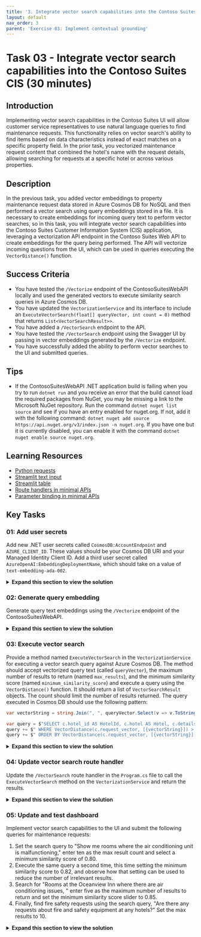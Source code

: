 ```yaml
---
title: '3. Integrate vector search capabilities into the Contoso Suites CIS'
layout: default
nav_order: 3
parent: 'Exercise 03: Implement contextual grounding'
---
```


# Task 03 - Integrate vector search capabilities into the Contoso Suites CIS (30 minutes)

## Introduction

Implementing vector search capabilities in the Contoso Suites UI will allow customer service representatives to use natural language queries to find maintenance requests. This functionality relies on vector search's ability to find items based on data characteristics instead of exact matches on a specific property field. In the prior task, you vectorized maintenance request content that combined the hotel's name with the request details, allowing searching for requests at a specific hotel or across various properties.

## Description

In the previous task, you added vector embeddings to property maintenance request data stored in Azure Cosmos DB for NoSQL and then performed a vector search using query embeddings stored in a file. It is necessary to create embeddings for incoming query text to perform vector searches, so in this task, you will integrate vector search capabilities into the Contoso Suites Customer Information System (CIS) application, leveraging a vectorization API endpoint in the Contoso Suites Web API to create embeddings for the query being performed. The API will vectorize incoming questions from the UI, which can be used in queries executing the `VectorDistance()` function.

## Success Criteria

- You have tested the `/Vectorize` endpoint of the ContosoSuitesWebAPI locally and used the generated vectors to execute similarity search queries in Azure Cosmos DB.
- You have updated the `VectorizationService` and its interface to include an `ExecuteVectorSearch(float[] queryVector, int count = 0)` method that returns `List<VectorSearchResult>>`.
- You have added a `/VectorSearch` endpoint to the API.
- You have tested the `/VectorSearch` endpoint using the Swagger UI by passing in vector embeddings generated by the `/Vectorize` endpoint.
- You have successfully added the ability to perform vector searches to the UI and submitted queries.

## Tips

- If the ContosoSuitesWebAPI .NET application build is failing when you try to run `dotnet run` and you receive an error that the build cannot load the required packages from NuGet, you may be missing a link to the Microsoft NuGet repository. Run the command `dotnet nuget list source` and see if you have an entry enabled for nuget.org. If not, add it with the following command: `dotnet nuget add source https://api.nuget.org/v3/index.json -n nuget.org`. If you have one but it is currently disabled, you can enable it with the command `dotnet nuget enable source nuget.org`.

## Learning Resources

- [Python requests](https://requests.readthedocs.io/en/latest/user/quickstart/#make-a-request)
- [Streamlit text input](https://docs.streamlit.io/develop/api-reference/widgets/st.text_input)
- [Streamlit table](https://docs.streamlit.io/develop/api-reference/data/st.table)
- [Route handlers in minimal APIs](https://learn.microsoft.com/aspnet/core/fundamentals/minimal-apis/route-handlers?view=aspnetcore-8.0)
- [Parameter binding in minimal APIs](https://learn.microsoft.com/aspnet/core/fundamentals/minimal-apis/parameter-binding?view=aspnetcore-8.0)

## Key Tasks

### 01: Add user secrets

Add new .NET user secrets called `CosmosDB:AccountEndpoint` and `AZURE_CLIENT_ID`. These values should be your Cosmos DB URI and your Managed Identity Client ID. Add a third user secret called `AzureOpenAI:EmbeddingDeploymentName`, which should take on a value of `text-embedding-ada-002`.

<details markdown="block">
<summary><strong>Expand this section to view the solution</strong></summary>

To add the user secrets, run the following command:

  ```sh
  dotnet user-secrets set "CosmosDB:AccountEndpoint" "{YOUR_COSMOSDB_URI}"
  dotnet user-secrets set "AZURE_CLIENT_ID" "{YOUR_CLIENT_ID_FROM_RESOUREC_GROUP}"
  dotnet user-secrets set "CosmosDB:DatabaseName" "ContosoSuites"
  dotnet user-secrets set "CosmosDB:MaintenanceRequestsContainerName" "MaintenanceRequests"
  dotnet user-secrets set "AzureOpenAI:EmbeddingDeploymentName" "text-embedding-ada-002"
  dotnet user-secrets set "AzureOpenAI:Endpoint" "your-azure-openai-endpoint"
  dotnet user-secrets set "AzureOpenAI:ApiKey" "your-azure-openai-key"
  ```

</details>

### 02: Generate query embedding

Generate query text embeddings using the `/Vectorize` endpoint of the ContosoSuitesWebAPI.

<details markdown="block">
<summary><strong>Expand this section to view the solution</strong></summary>

The steps to generate vector embeddings for query text using the ContosoSuitesWebAPI's `/Vectorize` endpoint are as follows:

1. In Visual Studio Code, open a new terminal window and change the directory to `src\ContotoSuitesWebAPI`.
2. At the terminal prompt, enter the following command to run the API locally:

    ```bash
    dotnet run
    ```

3. Once the API has started, as indicated by output in the terminal stating `Now listening on: http://localhost:5292`, open a web browser and navigate to the [Swagger UI page for the API](http://localhost:5292/swagger/).

    {: .note }
    > If you are using a GitHub Codespaces instance, open the website in a browser and navigate to the **/swagger** URL.

4. Expand the `/Vectorize` endpoint block on the Swagger UI page.

    ![The Swagger UI page is displayed with the expand button for the Vectorize endpoint highlighted.](../../media/Solution/0303-web-api-swagger-ui.png)

5. Within the `/Vectorize` block, select **Try it out**.

    ![The try it out button is highlighted for the Vectorize endpoint.](../../media/Solution/0303-web-api-swagger-vectorize-try-it-out.png)

6. Enter the query "rooms where the air conditioning is not working" into the **text** box, then select **Execute**.

    ![In the Vectorize block, the text block is highlighted with the query text above entered and the execute button is highlighted.](../../media/Solution/0303-web-api-swagger-vectorize-execute.png)

7. Observe the **Response body** returned. The response contains an array of floating point values representing the query text. This array contains 1536 dimensions.
8. Copy the entire response body, including the opening and closing square brackets.

    ![The Response body block for the vectorization request is highlighted.](../../media/Solution/0303-web-api-swagger-vectorize-response-body.png)

9. In the [Azure portal](https://portal.azure.com), navigate to your Cosmos DB resource and select **Data Explorer** in the left-hand menu.
10. In the Data Explorer, expand the **ContosoSuites** database and the **MaintenanceRequests** container, then select **Items**.
11. On the toolbar, select **New SQL Query**.
12. In the new query window, paste in the following query:

    ```sql
    SELECT c.hotel, c.details, VectorDistance(c.request_vector, <QUERY_VECTOR>) AS SimilarityScore
    FROM c
    ```

13. Replace the `<QUERY_VECTOR>` token in the query with the vector output you copied from the API response body.
14. Select **Execute Query** on the toolbar and observe the output in the **Results** panel.
15. In Visual Studio Code, stop the API project by selecting the terminal window where it is running and pressing CTRL+C.

</details>

### 03: Execute vector search

Provide a method named `ExecuteVectorSearch` in the `VectorizationService` for executing a vector search query against Azure Cosmos DB. The method should accept vectorized query text (called `queryVector`), the maximum number of results to return (named `max_results`), and the minimum similarity score (named `minimum_similarity_score`) and execute a query using the `VectorDistance()` function. It should return a list of `VectorSearchResult` objects. The count should limit the number of results returned. The query executed in Cosmos DB should use the following pattern:

```csharp
var vectorString = string.Join(", ", queryVector.Select(v => v.ToString(CultureInfo.InvariantCulture)).ToArray());

var query = $"SELECT c.hotel_id AS HotelId, c.hotel AS Hotel, c.details AS Details, c.source AS Source, VectorDistance(c.request_vector, [{vectorString}]) AS SimilarityScore FROM c";
query += $" WHERE VectorDistance(c.request_vector, [{vectorString}]) > {minimum_similarity_score.ToString(CultureInfo.InvariantCulture)}";
query += $" ORDER BY VectorDistance(c.request_vector, [{vectorString}])";
```

<details markdown="block">
<summary><strong>Expand this section to view the solution</strong></summary>

To provide a method in the `VectorizationService` and an API endpoint for executing a vector search query against Azure Cosmos DB:

1. In Visual Studio Code, open the `IVectorizationService.cs` file in the `src\ContosoSuitesWebAPI` folder and complete `Exercise 3 Task 3 TODO #1` by uncommenting the interface definition for the `ExecuteVectorSearch` method.
2. Next, open the `VectorizationService.cs` file in the `src\ContosoSuitesWebAPI` folder and complete `Exercise 3 Task 3 TODO #2` by uncommenting the method definition for the `ExecuteVectorSearch` method.

</details>

### 04: Update vector search route handler

Update the `/VectorSearch` route handler in the `Program.cs` file to call the `ExecuteVectorSearch` method on the `VectorizationService` and return the results.

<details markdown="block">
<summary><strong>Expand this section to view the solution</strong></summary>

To complete the code for the exposing `/VectorSearch` endpoint on the API:

1. Open the `Program.cs` file in the `src\ContosoSuitesWebAPI` folder, locate the `app.MapPost("/VectorSearch"...)` route handler, and complete `Exercise 3 Task 3 TODO #3` by writing code to call the `ExecuteVectorSearch` method on the `VectorizationService` and returning the results. The body of the route handler should contain the following or similar code:

    ```csharp
    var results = await vectorizationService.ExecuteVectorSearch(queryVector, max_results, minimum_similarity_score);
    return results;
    ```

2. Return to the terminal prompt and enter the following command again to start the API locally:

    ```bash
    dotnet run
    ```

3. Once the API has started, test the `/VectorSearch` endpoint by opening a web browser and navigating to the [Swagger UI page for the API](http://localhost:5292/swagger/).
4. On the Swagger UI page, use the `/Vectorize` endpoint to generate embeddings for the query text "rooms where the air conditioning is not working", as you did previously.
5. Copy the entire response body, including the opening and closing square brackets.
6. Expand the `/VectorSearch` endpoint block and select **Try it out**.
7. Enter "5" into the `max_results` parameter box.
8. Enter "0.5" into the `minimum_similarity_score` parameter box.
9. Paste the vector embeddings you copied from the output of the `/Vectorize` endpoint into the `Request body` block, and select **Execute**.

    ![The inputs into the max_results, minimum_similarity_score, and request body boxes are highlighted in the VectorSearch block, and the Execute button is highlighted.](../../media/Solution/0303-web-api-swagger-vector-search-execute.png)

10. Ensure the response body contains a collection of `VectorSearchResult` objects. The output should look similar to the following:

    ```json
    [
      {
        "hotelId": 13,
        "hotel": "Seaside Luxury Resort",
        "details": "Guest in room 220 reported that the air conditioning is not cooling properly.",
        "source": "customer",
        "similarityScore": 0.8718685
      },
      {
        "hotelId": 1,
        "hotel": "Oceanview Inn",
        "details": "The air conditioning (A/C) unit in room 105 is malfunctioning and making a loud noise. This needs maintenance attention.",
        "source": "staff",
        "similarityScore": 0.8505241
      },
      {
        "hotelId": 1,
        "hotel": "Oceanview Inn",
        "details": "The air conditioning (A/C) unit in room 227 is malfunctioning and making a loud noise. Customer will be out of the room between 5:00 and 8:30 PM this evening. This needs immediate maintenance attention. If the issue cannot be resolved, we will need to move the customer to a new room.",
        "source": "customer",
        "similarityScore": 0.8503952
      },
      {
        "hotelId": 13,
        "hotel": "Seaside Luxury Resort",
        "details": "Reported issue with the thermostat in room 110. Maintenance needs to check the HVAC system.",
        "source": "staff",
        "similarityScore": 0.8419426
      },
      {
        "hotelId": 1,
        "hotel": "Oceanview Inn",
        "details": "Reported issue with the thermostat in room 210. Maintenance needs to check the HVAC system.",
        "source": "staff",
        "similarityScore": 0.8410596
      }
    ]
    ```

11. Leave the Web API running for the next step.

</details>

### 05: Update and test dashboard

Implement vector search capabilities to the UI and submit the following queries for maintenance requests:

1. Set the search query to "Show me rooms where the air conditioning unit is malfunctioning," enter ten as the max result count and select a  minimum similarity score of 0.80.
2. Execute the same query a second time, this time setting the minimum similarity score to 0.82, and observe how that setting can be used to reduce  the number of irrelevant results.
3. Search for "Rooms at the Oceanview Inn where there are air conditioning issues, " enter five as the maximum number of results to return and set  the minimum similarity score slider to 0.85.
4. Finally, find fire safety requests using the search query, "Are there any requests about fire and safety equipment at any hotels?" Set the max  results to 10.

<details markdown="block">
<summary><strong>Expand this section to view the solution</strong></summary>

To add vector search capabilities to the UI, open the file `src\ContosoSuitesDashboard\pages\3_Vector_Search.py`. The code will run as-is, but will not have knowledge of how to vectorize query text or perform vector searches. To support vector search capabilities, make the following changes to the Python script.

1. In the `if query:` block of the Submit button code in the `main()` function:
   1. Vectorize the search query text by completing `Exercise 3 Task 3 TODO #4`. Send the search query text to the `handle_query_vectorization()` method and set the results to a variable.
   2. Perform a vector search by completing `Exercise 3 Task 3 TODO #5`. Pass the vectorized search query, along with the desired number of results, to the `handle_vector_search()` function.
   3. Display the results in a table by completing `Exercise 3 Task 3 TODO #6`. Use the `st.table()` method and provide the JSON value from the search results.
2. The completed code for the `if st.button("Submit")` block should look like the following:

    ```python
    if st.button("Submit"):
              with st.spinner("Performing vector search..."):
                  if query:
                      # Vectorize the query text.
                      # Exercise 3 Task 3 TODO #4: Get the vectorized query text by calling handle_query_vectorization.
                      query_vector = handle_query_vectorization(query)
                      # Perform the vector search.
                      # Exercise 3 Task 3 TODO #5: Get the vector search results by calling handle_vector_search.
                      vector_search_results = handle_vector_search(query_vector, max_results, minimum_similarity_score)
                      # Display the results.
                      st.write("## Results")
                      # Exercise 3 Task 3 TODO #6: Display the results as a table.
                      st.table(vector_search_results.json())
                  else:
                      st.warning("Please enter a query.")
    ```

    {: .note }
    > Python code is sensitive to indentation and formatting, so pay close attention to indentation if copying and pasting the above code into the `3_Vector_Search.py` file.

3. Test your completed code by opening a new terminal window in Visual Studio Code, navigating to the `src\ContosoSuitesDashboard` folder, and running the following command to start the Streamlit dashboard:

    ```bash
    python -m streamlit run Index.py
    ```

4. Navigate to the **Vector Search** page using the left-hand menu in the browser windows that opens, and then submit the following queries for maintenance requests and observe the results:
   1. Set the search query to "Show me rooms where the air conditioning unit is malfunctioning," enter ten as the max result count and select a minimum similarity score of 0.80.
   2. Execute the same query a second time, this time setting the minimum similarity score to 0.82, and observe how that setting can be used to reduce the number of irrelevant results.
   3. Search for "Rooms at the Oceanview Inn where there are air conditioning issues, " enter five as the maximum number of results to return and set the minimum similarity score slider to 0.85.
   4. Find fire safety requests using the search query, "Are there any requests about fire and safety equipment at any hotels?" Set the max results to 10.

</details>
